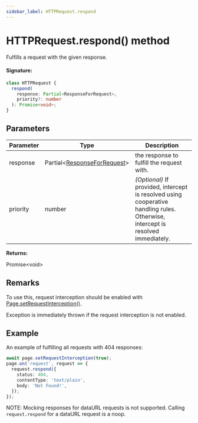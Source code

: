 ```yaml
---
sidebar_label: HTTPRequest.respond
---
```


# HTTPRequest.respond() method

Fulfills a request with the given response.

#### Signature:

```typescript
class HTTPRequest {
  respond(
    response: Partial<ResponseForRequest>,
    priority?: number
  ): Promise<void>;
}
```

## Parameters

| Parameter | Type                                                                   | Description                                                                                                                          |
| --------- | ---------------------------------------------------------------------- | ------------------------------------------------------------------------------------------------------------------------------------ |
| response  | Partial&lt;[ResponseForRequest](./puppeteer.responseforrequest.md)&gt; | the response to fulfill the request with.                                                                                            |
| priority  | number                                                                 | <i>(Optional)</i> If provided, intercept is resolved using cooperative handling rules. Otherwise, intercept is resolved immediately. |

**Returns:**

Promise&lt;void&gt;

## Remarks

To use this, request interception should be enabled with [Page.setRequestInterception()](./puppeteer.page.setrequestinterception.md).

Exception is immediately thrown if the request interception is not enabled.

## Example

An example of fulfilling all requests with 404 responses:

```ts
await page.setRequestInterception(true);
page.on('request', request => {
  request.respond({
    status: 404,
    contentType: 'text/plain',
    body: 'Not Found!',
  });
});
```

NOTE: Mocking responses for dataURL requests is not supported. Calling `request.respond` for a dataURL request is a noop.
